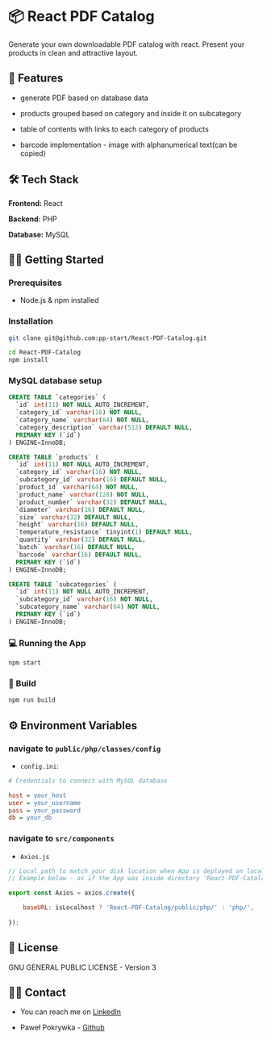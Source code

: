 # 📦 React PDF Catalog

Generate your own downloadable PDF catalog with react. Present your products in clean and attractive layout.

## 🚀 Features

- generate PDF based on database data

- products grouped based on category and inside it on subcategory

- table of contents with links to each category of products

- barcode implementation - image with alphanumerical text(can be copied)

## 🛠️ Tech Stack

**Frontend:** React

**Backend:** PHP

**Database:** MySQL

## 🧑‍💻 Getting Started

### Prerequisites

- Node.js & npm installed

### Installation

```bash
git clone git@github.com:pp-start/React-PDF-Catalog.git

cd React-PDF-Catalog
npm install
```

### MySQL database setup

```sql
CREATE TABLE `categories` (
  `id` int(11) NOT NULL AUTO_INCREMENT,
  `category_id` varchar(16) NOT NULL,
  `category_name` varchar(64) NOT NULL,
  `category_description` varchar(512) DEFAULT NULL,
  PRIMARY KEY (`id`)
) ENGINE=InnoDB;

CREATE TABLE `products` (
  `id` int(11) NOT NULL AUTO_INCREMENT,
  `category_id` varchar(16) NOT NULL,
  `subcategory_id` varchar(16) DEFAULT NULL,
  `product_id` varchar(64) NOT NULL,
  `product_name` varchar(128) NOT NULL,
  `product_number` varchar(32) DEFAULT NULL,
  `diameter` varchar(16) DEFAULT NULL,
  `size` varchar(32) DEFAULT NULL,
  `height` varchar(16) DEFAULT NULL,
  `temperature_resistance` tinyint(1) DEFAULT NULL,
  `quantity` varchar(32) DEFAULT NULL,
  `batch` varchar(16) DEFAULT NULL,
  `barcode` varchar(16) DEFAULT NULL,
  PRIMARY KEY (`id`)
) ENGINE=InnoDB;

CREATE TABLE `subcategories` (
  `id` int(11) NOT NULL AUTO_INCREMENT,
  `subcategory_id` varchar(16) NOT NULL,
  `subcategory_name` varchar(64) NOT NULL,
  PRIMARY KEY (`id`)
) ENGINE=InnoDB;
```

### 💻 Running the App

```bash
npm start
```

### 🧱 Build

```bash
npm run build
```

## ⚙️ Environment Variables 

### navigate to `public/php/classes/config`

- `config.ini`:

```ini
# Credentials to connect with MySQL database

host = your_host
user = your_username
pass = your_password
db = your_db
```

### navigate to `src/components`

- `Axios.js`

```js
// Local path to match your disk location when App is deployed on localhost
// Example below - as if the App was inside directory 'React-PDF-Catalog' in main html directory

export const Axios = axios.create({

    baseURL: isLocalhost ? 'React-PDF-Catalog/public/php/' : 'php/', 
    
});
```

## 🧾 License

GNU GENERAL PUBLIC LICENSE - Version 3

## 🙋‍♂️ Contact

- You can reach me on [LinkedIn](https://www.linkedin.com/in/pawel-pokrywka-348018251/)

- Paweł Pokrywka - [Github](https://github.com/pp-start) 